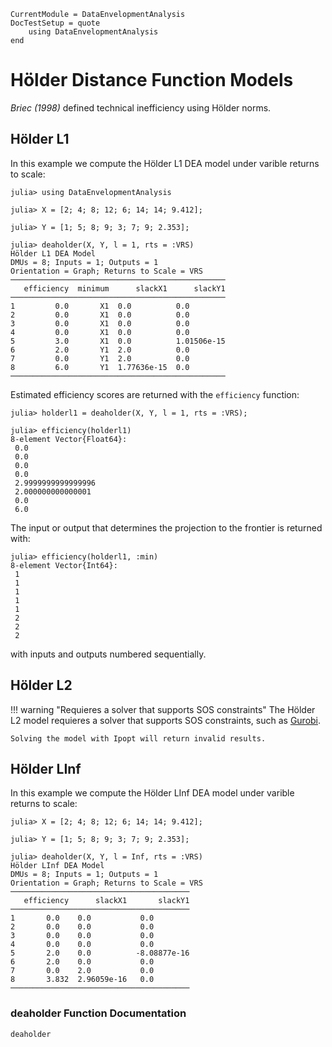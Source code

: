 ```@meta
CurrentModule = DataEnvelopmentAnalysis
DocTestSetup = quote
    using DataEnvelopmentAnalysis
end
```

# Hölder Distance Function Models

*Briec (1998)* defined technical inefficiency using Hölder norms.

## Hölder L1

In this example we compute the Hölder L1 DEA model under varible returns to scale:
```jldoctest 1
julia> using DataEnvelopmentAnalysis

julia> X = [2; 4; 8; 12; 6; 14; 14; 9.412];

julia> Y = [1; 5; 8; 9; 3; 7; 9; 2.353];

julia> deaholder(X, Y, l = 1, rts = :VRS)
Hölder L1 DEA Model 
DMUs = 8; Inputs = 1; Outputs = 1
Orientation = Graph; Returns to Scale = VRS
────────────────────────────────────────────────
   efficiency  minimum      slackX1      slackY1
────────────────────────────────────────────────
1         0.0       X1  0.0          0.0
2         0.0       X1  0.0          0.0
3         0.0       X1  0.0          0.0
4         0.0       X1  0.0          0.0
5         3.0       X1  0.0          1.01506e-15
6         2.0       Y1  2.0          0.0
7         0.0       Y1  2.0          0.0
8         6.0       Y1  1.77636e-15  0.0
────────────────────────────────────────────────
```

Estimated efficiency scores are returned with the `efficiency` function:
```jldoctest 1
julia> holderl1 = deaholder(X, Y, l = 1, rts = :VRS);

julia> efficiency(holderl1)
8-element Vector{Float64}:
 0.0
 0.0
 0.0
 0.0
 2.9999999999999996
 2.000000000000001
 0.0
 6.0
```

The input or output that determines the projection to the frontier is returned with:
```jldoctest 1
julia> efficiency(holderl1, :min)
8-element Vector{Int64}:
 1
 1
 1
 1
 1
 2
 2
 2
```
with inputs and outputs numbered sequentially.

## Hölder L2

!!! warning "Requieres a solver that supports SOS constraints"
    The Hölder L2 model requieres a solver that supports SOS constraints, such as [Gurobi](https://github.com/jump-dev/Gurobi.jl). 

    Solving the model with Ipopt will return invalid results.

## Hölder LInf

In this example we compute the Hölder LInf DEA model under varible returns to scale:
```jldoctest 1
julia> X = [2; 4; 8; 12; 6; 14; 14; 9.412];

julia> Y = [1; 5; 8; 9; 3; 7; 9; 2.353];

julia> deaholder(X, Y, l = Inf, rts = :VRS)
Hölder LInf DEA Model 
DMUs = 8; Inputs = 1; Outputs = 1
Orientation = Graph; Returns to Scale = VRS
────────────────────────────────────────
   efficiency      slackX1       slackY1
────────────────────────────────────────
1       0.0    0.0           0.0
2       0.0    0.0           0.0
3       0.0    0.0           0.0
4       0.0    0.0           0.0
5       2.0    0.0          -8.08877e-16
6       2.0    0.0           0.0
7       0.0    2.0           0.0
8       3.832  2.96059e-16   0.0
────────────────────────────────────────
```

### deaholder Function Documentation

```@docs
deaholder
```
